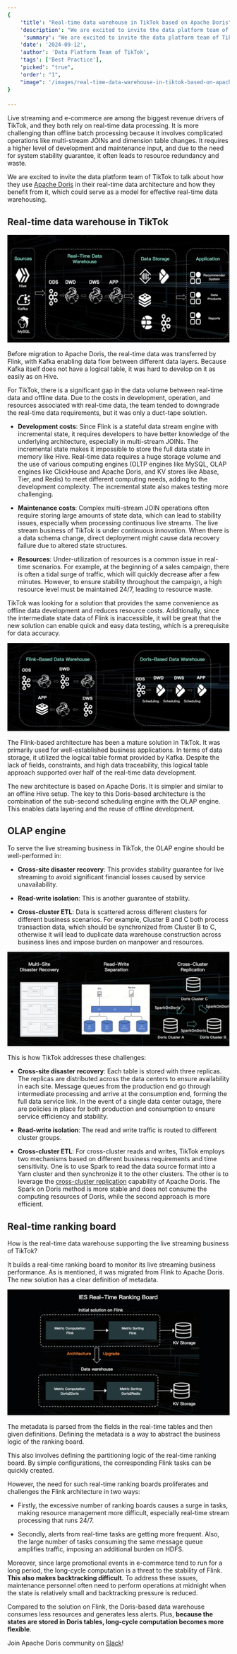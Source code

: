 ```yaml
---
{
    'title': "Real-time data warehouse in TikTok based on Apache Doris",
    'description': "We are excited to invite the data platform team of TikTok to talk about how they use Apache Doris in their real-time data architecture and how they benefit from it, which could serve as a model for effective real-time data warehousing.",
     'summary': "We are excited to invite the data platform team of TikTok to talk about how they use Apache Doris in their real-time data architecture and how they benefit from it, which could serve as a model for effective real-time data warehousing.",
    'date': '2024-09-12',
    'author': 'Data Platform Team of TikTok',
    'tags': ['Best Practice'],
    'picked': "true",
    'order': "1",
    "image": '/images/real-time-data-warehouse-in-tiktok-based-on-apache-doris.png'
}

---
```


<!-- 
Licensed to the Apache Software Foundation (ASF) under one
or more contributor license agreements.  See the NOTICE file
distributed with this work for additional information
regarding copyright ownership.  The ASF licenses this file
to you under the Apache License, Version 2.0 (the
"License"); you may not use this file except in compliance
with the License.  You may obtain a copy of the License at

  http://www.apache.org/licenses/LICENSE-2.0

Unless required by applicable law or agreed to in writing,
software distributed under the License is distributed on an
"AS IS" BASIS, WITHOUT WARRANTIES OR CONDITIONS OF ANY
KIND, either express or implied.  See the License for the
specific language governing permissions and limitations
under the License.
-->


Live streaming and e-commerce are among the biggest revenue drivers of TikTok, and they both rely on real-time data processing. It is more challenging than offline batch processing because it involves complicated operations like multi-stream JOINs and dimension table changes. It requires a higher level of development and maintenance input, and due to the need for system stability guarantee, it often leads to resource redundancy and waste. 

We are excited to invite the data platform team of TikTok to talk about how they use [Apache Doris](https://doris.apache.org) in their real-time data architecture and how they benefit from it, which could serve as a model for effective real-time data warehousing.

## Real-time data warehouse in TikTok

![Real-time data warehouse in TikTok](/images/real-time-data-warehouse-in-TikTok.PNG)

Before migration to Apache Doris, the real-time data was transferred by Flink, with Kafka enabling data flow between different data layers. Because Kafka itself does not have a logical table, it was hard to develop on it as easily as on Hive.

For TikTok, there is a significant gap in the data volume between real-time data and offline data. Due to the costs in development, operation, and resources associated with real-time data, the team tended to downgrade the real-time data requirements, but it was only a duct-tape solution.

- **Development costs**: Since Flink is a stateful data stream engine with incremental state, it requires developers to have better knowledge of the underlying architecture, especially in multi-stream JOINs. The incremental state makes it impossible to store the full data state in memory like Hive. Real-time data requires a huge storage volume and the use of various computing engines (OLTP engines like MySQL, OLAP engines like ClickHouse and Apache Doris, and KV stores like Abase, Tier, and Redis) to meet different computing needs, adding to the development complexity. The incremental state also makes testing more challenging.

- **Maintenance costs**: Complex multi-stream JOIN operations often require storing large amounts of state data, which can lead to stability issues, especially when processing continuous live streams. The live stream business of TikTok is under continuous innovation. When there is a data schema change, direct deployment might cause data recovery failure due to altered state structures.

- **Resources**: Under-utilization of resources is a common issue in real-time scenarios. For example, at the beginning of a sales campaign, there is often a tidal surge of traffic, which will quickly decrease after a few minutes. However, to ensure stability throughout the campaign, a high resource level must be maintained 24/7, leading to resource waste.

TikTok was looking for a solution that provides the same convenience as offline data development and reduces resource costs. Additionally, since the intermediate state data of Flink is inaccessible, it will be great that the new solution can enable quick and easy data testing, which is a prerequisite for data accuracy.

![Real-time data warehouse in TikTok](/images/real-time-data-warehouse-in-TikTok-2.PNG)

The Flink-based architecture has been a mature solution in TikTok. It was primarily used for well-established business applications. In terms of data storage, it utilized the logical table format provided by Kafka. Despite the lack of fields, constraints, and high data traceability, this logical table approach supported over half of the real-time data development.

The new architecture is based on Apache Doris. It is simpler and similar to an offline Hive setup. The key to this Doris-based architecture is the combination of the sub-second scheduling engine with the OLAP engine. This enables data layering and the reuse of offline development.

## OLAP engine

To serve the live streaming business in TikTok, the OLAP engine should be well-performed in:

- **Cross-site disaster recovery**: This provides stability guarantee for live streaming to avoid significant financial losses caused by service unavailability. 

- **Read-write isolation**: This is another guarantee of stability. 

- **Cross-cluster ETL**: Data is scattered across different clusters for different business scenarios. For example, Cluster B and C both process transaction data, which should be synchronized from Cluster B to C, otherwise it will lead to duplicate data warehouse construction across business lines and impose burden on manpower and resources. 

![OLAP engine](/images/OLAP-engine.PNG)

This is how TikTok addresses these challenges:

- **Cross-site disaster recovery**: Each table is stored with three replicas. The replicas are distributed across the data centers to ensure availability in each site. Message queues from the production end go through intermediate processing and arrive at the consumption end, forming the full data service link. In the event of a single data center outage, there are policies in place for both production and consumption to ensure service efficiency and stability.

- **Read-write isolation**: The read and write traffic is routed to different cluster groups.

- **Cross-cluster ETL**: For cross-cluster reads and writes, TikTok employs two mechanisms based on different business requirements and time sensitivity. One is to use Spark to read the data source format into a Yarn cluster and then synchronize it to the other clusters. The other is to leverage the [cross-cluster replication](https://doris.apache.org/docs/admin-manual/data-admin/ccr) capability of Apache Doris. The Spark on Doris method is more stable and does not consume the computing resources of Doris, while the second approach is more efficient.

## Real-time ranking board

How is the real-time data warehouse supporting the live streaming business of TikTok?

It builds a real-time ranking board to monitor its live streaming business performance. As is mentioned, it was migrated from Flink to Apache Doris. The new solution has a clear definition of metadata.

![Real-time ranking board](/images/real-time-ranking-board.png)

The metadata is parsed from the fields in the real-time tables and then given definitions. Defining the metadata is a way to abstract the business logic of the ranking board.

This also involves defining the partitioning logic of the real-time ranking board. By simple configurations, the corresponding Flink tasks can be quickly created.

However, the need for such real-time ranking boards proliferates and challenges the Flink architecture in two ways:

- Firstly, the excessive number of ranking boards causes a surge in tasks, making resource management more difficult, especially real-time stream processing that runs 24/7.

- Secondly, alerts from real-time tasks are getting more frequent. Also, the large number of tasks consuming the same message queue amplifies traffic, imposing an additional burden on HDFS.

Moreover, since large promotional events in e-commerce tend to run for a long period, the long-cycle computation is a threat to the stability of Flink. **This also makes backtracking difficult.** To address these issues, maintenance personnel often need to perform operations at midnight when the state is relatively small and backtracking pressure is reduced.

Compared to the solution on Flink, the Doris-based data warehouse consumes less resources and generates less alerts. Plus, **because the states are stored in Doris tables, long-cycle computation becomes more flexible**.

Join Apache Doris community on [Slack](https://join.slack.com/t/apachedoriscommunity/shared_invite/zt-2gmq5o30h-455W226d79zP3L96ZhXIoQ)!